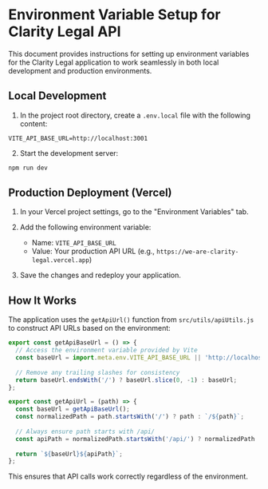 # Environment Variable Setup for Clarity Legal API

This document provides instructions for setting up environment variables for the Clarity Legal application to work seamlessly in both local development and production environments.

## Local Development

1. In the project root directory, create a `.env.local` file with the following content:

```
VITE_API_BASE_URL=http://localhost:3001
```

2. Start the development server:

```bash
npm run dev
```

## Production Deployment (Vercel)

1. In your Vercel project settings, go to the "Environment Variables" tab.

2. Add the following environment variable:
   - Name: `VITE_API_BASE_URL`
   - Value: Your production API URL (e.g., `https://we-are-clarity-legal.vercel.app`)

3. Save the changes and redeploy your application.

## How It Works

The application uses the `getApiUrl()` function from `src/utils/apiUtils.js` to construct API URLs based on the environment:

```javascript
export const getApiBaseUrl = () => {
  // Access the environment variable provided by Vite
  const baseUrl = import.meta.env.VITE_API_BASE_URL || 'http://localhost:3001';
  
  // Remove any trailing slashes for consistency
  return baseUrl.endsWith('/') ? baseUrl.slice(0, -1) : baseUrl;
};

export const getApiUrl = (path) => {
  const baseUrl = getApiBaseUrl();
  const normalizedPath = path.startsWith('/') ? path : `/${path}`;
  
  // Always ensure path starts with /api/
  const apiPath = normalizedPath.startsWith('/api/') ? normalizedPath : `/api${normalizedPath}`;
  
  return `${baseUrl}${apiPath}`;
};
```

This ensures that API calls work correctly regardless of the environment.